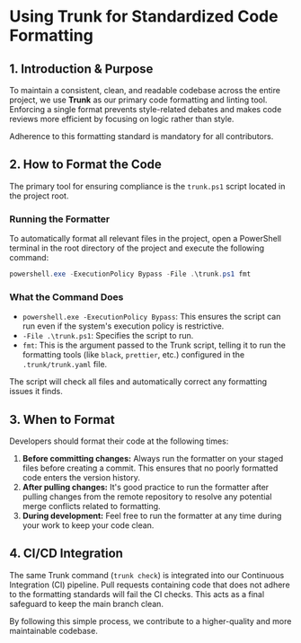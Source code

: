 # Using Trunk for Standardized Code Formatting

## 1. Introduction & Purpose

To maintain a consistent, clean, and readable codebase across the entire project, we use **Trunk** as our primary code formatting and linting tool. Enforcing a single format prevents style-related debates and makes code reviews more efficient by focusing on logic rather than style.

Adherence to this formatting standard is mandatory for all contributors.

## 2. How to Format the Code

The primary tool for ensuring compliance is the `trunk.ps1` script located in the project root.

### Running the Formatter

To automatically format all relevant files in the project, open a PowerShell terminal in the root directory of the project and execute the following command:

```powershell
powershell.exe -ExecutionPolicy Bypass -File .\trunk.ps1 fmt
```

### What the Command Does

- `powershell.exe -ExecutionPolicy Bypass`: This ensures the script can run even if the system's execution policy is restrictive.
- `-File .\trunk.ps1`: Specifies the script to run.
- `fmt`: This is the argument passed to the Trunk script, telling it to run the formatting tools (like `black`, `prettier`, etc.) configured in the `.trunk/trunk.yaml` file.

The script will check all files and automatically correct any formatting issues it finds.

## 3. When to Format

Developers should format their code at the following times:

1.  **Before committing changes:** Always run the formatter on your staged files before creating a commit. This ensures that no poorly formatted code enters the version history.
2.  **After pulling changes:** It's good practice to run the formatter after pulling changes from the remote repository to resolve any potential merge conflicts related to formatting.
3.  **During development:** Feel free to run the formatter at any time during your work to keep your code clean.

## 4. CI/CD Integration

The same Trunk command (`trunk check`) is integrated into our Continuous Integration (CI) pipeline. Pull requests containing code that does not adhere to the formatting standards will fail the CI checks. This acts as a final safeguard to keep the main branch clean.

By following this simple process, we contribute to a higher-quality and more maintainable codebase.
